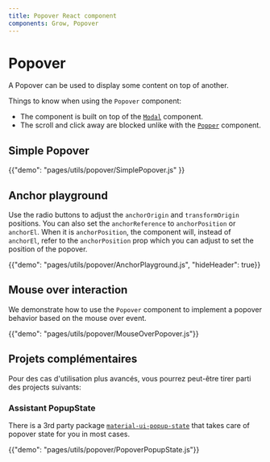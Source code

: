 ```yaml
---
title: Popover React component
components: Grow, Popover
---
```


# Popover

<p class="description">A Popover can be used to display some content on top of another.</p>

Things to know when using the `Popover` component:

- The component is built on top of the [`Modal`](/utils/modal/) component.
- The scroll and click away are blocked unlike with the [`Popper`](/utils/popper/) component.

## Simple Popover

{{"demo": "pages/utils/popover/SimplePopover.js" }}

## Anchor playground

Use the radio buttons to adjust the `anchorOrigin` and `transformOrigin` positions. You can also set the `anchorReference` to `anchorPosition` or `anchorEl`. When it is `anchorPosition`, the component will, instead of `anchorEl`, refer to the `anchorPosition` prop which you can adjust to set the position of the popover.

{{"demo": "pages/utils/popover/AnchorPlayground.js", "hideHeader": true}}

## Mouse over interaction

We demonstrate how to use the `Popover` component to implement a popover behavior based on the mouse over event.

{{"demo": "pages/utils/popover/MouseOverPopover.js"}}

## Projets complémentaires

Pour des cas d'utilisation plus avancés, vous pourrez peut-être tirer parti des projects suivants:

### Assistant PopupState

There is a 3rd party package [`material-ui-popup-state`](https://github.com/jcoreio/material-ui-popup-state) that takes care of popover state for you in most cases.

{{"demo": "pages/utils/popover/PopoverPopupState.js"}}